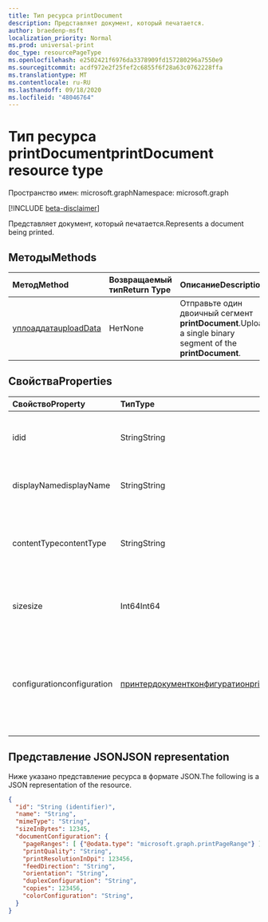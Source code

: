 ```yaml
---
title: Тип ресурса printDocument
description: Представляет документ, который печатается.
author: braedenp-msft
localization_priority: Normal
ms.prod: universal-print
doc_type: resourcePageType
ms.openlocfilehash: e2502421f6976da3378909fd157280296a7550e9
ms.sourcegitcommit: acdf972e2f25fef2c6855f6f28a63c0762228ffa
ms.translationtype: MT
ms.contentlocale: ru-RU
ms.lasthandoff: 09/18/2020
ms.locfileid: "48046764"
---
```

# <a name="printdocument-resource-type"></a><span data-ttu-id="92edf-103">Тип ресурса printDocument</span><span class="sxs-lookup"><span data-stu-id="92edf-103">printDocument resource type</span></span>

<span data-ttu-id="92edf-104">Пространство имен: microsoft.graph</span><span class="sxs-lookup"><span data-stu-id="92edf-104">Namespace: microsoft.graph</span></span>

[!INCLUDE [beta-disclaimer](../../includes/beta-disclaimer.md)]

<span data-ttu-id="92edf-105">Представляет документ, который печатается.</span><span class="sxs-lookup"><span data-stu-id="92edf-105">Represents a document being printed.</span></span>

## <a name="methods"></a><span data-ttu-id="92edf-106">Методы</span><span class="sxs-lookup"><span data-stu-id="92edf-106">Methods</span></span>

| <span data-ttu-id="92edf-107">Метод</span><span class="sxs-lookup"><span data-stu-id="92edf-107">Method</span></span>       | <span data-ttu-id="92edf-108">Возвращаемый тип</span><span class="sxs-lookup"><span data-stu-id="92edf-108">Return Type</span></span> | <span data-ttu-id="92edf-109">Описание</span><span class="sxs-lookup"><span data-stu-id="92edf-109">Description</span></span> |
|:-------------|:------------|:------------|
| [<span data-ttu-id="92edf-110">уплоаддата</span><span class="sxs-lookup"><span data-stu-id="92edf-110">uploadData</span></span>](../api/printdocument-uploaddata.md) | <span data-ttu-id="92edf-111">Нет</span><span class="sxs-lookup"><span data-stu-id="92edf-111">None</span></span> | <span data-ttu-id="92edf-112">Отправьте один двоичный сегмент **printDocument**.</span><span class="sxs-lookup"><span data-stu-id="92edf-112">Upload a single binary segment of the **printDocument**.</span></span> |

## <a name="properties"></a><span data-ttu-id="92edf-113">Свойства</span><span class="sxs-lookup"><span data-stu-id="92edf-113">Properties</span></span>
| <span data-ttu-id="92edf-114">Свойство</span><span class="sxs-lookup"><span data-stu-id="92edf-114">Property</span></span>     | <span data-ttu-id="92edf-115">Тип</span><span class="sxs-lookup"><span data-stu-id="92edf-115">Type</span></span>        | <span data-ttu-id="92edf-116">Описание</span><span class="sxs-lookup"><span data-stu-id="92edf-116">Description</span></span> |
|:-------------|:------------|:------------|
|<span data-ttu-id="92edf-117">id</span><span class="sxs-lookup"><span data-stu-id="92edf-117">id</span></span>|<span data-ttu-id="92edf-118">String</span><span class="sxs-lookup"><span data-stu-id="92edf-118">String</span></span>|<span data-ttu-id="92edf-119">Идентификатор документа.</span><span class="sxs-lookup"><span data-stu-id="92edf-119">The document's identifier.</span></span> <span data-ttu-id="92edf-120">Только для чтения.</span><span class="sxs-lookup"><span data-stu-id="92edf-120">Read-only.</span></span>|
|<span data-ttu-id="92edf-121">displayName</span><span class="sxs-lookup"><span data-stu-id="92edf-121">displayName</span></span>|<span data-ttu-id="92edf-122">String</span><span class="sxs-lookup"><span data-stu-id="92edf-122">String</span></span>|<span data-ttu-id="92edf-123">Имя документа.</span><span class="sxs-lookup"><span data-stu-id="92edf-123">The document's name.</span></span> <span data-ttu-id="92edf-124">Только для чтения.</span><span class="sxs-lookup"><span data-stu-id="92edf-124">Read-only.</span></span>|
|<span data-ttu-id="92edf-125">contentType</span><span class="sxs-lookup"><span data-stu-id="92edf-125">contentType</span></span>|<span data-ttu-id="92edf-126">String</span><span class="sxs-lookup"><span data-stu-id="92edf-126">String</span></span>|<span data-ttu-id="92edf-127">Тип контента документа (MIME).</span><span class="sxs-lookup"><span data-stu-id="92edf-127">The document's content (MIME) type.</span></span> <span data-ttu-id="92edf-128">Только для чтения.</span><span class="sxs-lookup"><span data-stu-id="92edf-128">Read-only.</span></span>|
|<span data-ttu-id="92edf-129">size</span><span class="sxs-lookup"><span data-stu-id="92edf-129">size</span></span>|<span data-ttu-id="92edf-130">Int64</span><span class="sxs-lookup"><span data-stu-id="92edf-130">Int64</span></span>|<span data-ttu-id="92edf-131">Размер документа в байтах.</span><span class="sxs-lookup"><span data-stu-id="92edf-131">The document's size in bytes.</span></span> <span data-ttu-id="92edf-132">Только для чтения.</span><span class="sxs-lookup"><span data-stu-id="92edf-132">Read-only.</span></span>|
|<span data-ttu-id="92edf-133">configuration</span><span class="sxs-lookup"><span data-stu-id="92edf-133">configuration</span></span>|[<span data-ttu-id="92edf-134">принтердокументконфигуратион</span><span class="sxs-lookup"><span data-stu-id="92edf-134">printerDocumentConfiguration</span></span>](printerdocumentconfiguration.md) |<span data-ttu-id="92edf-135">Группа параметров, которые принтер должен использовать для печати документа.</span><span class="sxs-lookup"><span data-stu-id="92edf-135">A group of settings that a printer should use to print a document.</span></span> <span data-ttu-id="92edf-136">Только для чтения.</span><span class="sxs-lookup"><span data-stu-id="92edf-136">Read-only.</span></span>|

## <a name="json-representation"></a><span data-ttu-id="92edf-137">Представление JSON</span><span class="sxs-lookup"><span data-stu-id="92edf-137">JSON representation</span></span>

<span data-ttu-id="92edf-138">Ниже указано представление ресурса в формате JSON.</span><span class="sxs-lookup"><span data-stu-id="92edf-138">The following is a JSON representation of the resource.</span></span>

<!-- {
  "blockType": "resource",
  "optionalProperties": [

  ],
  "@odata.type": "microsoft.graph.printDocument"
}-->

```json
{
  "id": "String (identifier)",
  "name": "String",
  "mimeType": "String",
  "sizeInBytes": 12345,
  "documentConfiguration": {
    "pageRanges": [ {"@odata.type": "microsoft.graph.printPageRange"} ],
    "printQuality": "String",
    "printResolutionInDpi": 123456,
    "feedDirection": "String",
    "orientation": "String",
    "duplexConfiguration": "String",
    "copies": 123456,
    "colorConfiguration": "String",
  }
}

```



